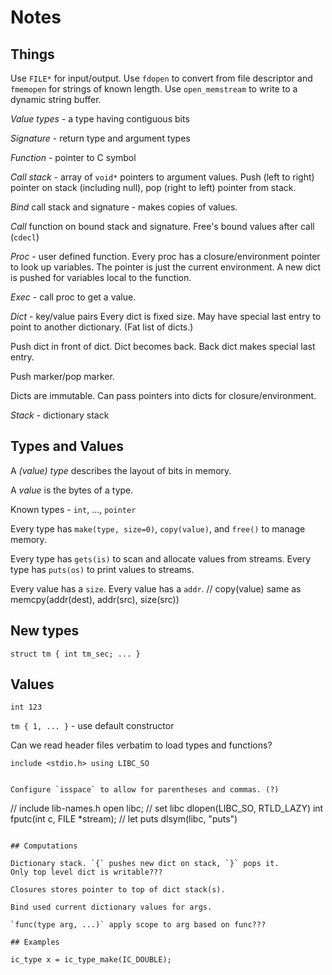 # Notes

## Things

Use `FILE*` for input/output. Use `fdopen` to convert from file descriptor
and `fmemopen` for strings of known length. Use `open_memstream` to write to a dynamic string buffer.

_Value types_ - a type having contiguous bits

_Signature_ - return type and argument types

_Function_ - pointer to C symbol

_Call stack_ - array of `void*` pointers to argument values.
Push (left to right) pointer on stack (including null), pop (right to left) pointer from stack.

_Bind_ call stack and signature - makes copies of values.

_Call_  function on bound stack and signature. Free's bound values after call (`cdecl`)

_Proc_ - user defined function. Every proc has a closure/environment pointer to look up variables.
The pointer is just the current environment. A new dict is pushed for variables local to
the function.

_Exec_ - call proc to get a value.

_Dict_ - key/value pairs
Every dict is fixed size. May have special last entry to point to another dictionary.
(Fat list of dicts.)

Push dict in front of dict. Dict becomes back.
Back dict makes special last entry.

Push marker/pop marker.

Dicts are immutable. Can pass pointers into dicts for closure/environment.

_Stack_ - dictionary stack

## Types and Values

A _(value) type_ describes the layout of bits in memory.

A _value_ is the bytes of a type.

Known types - `int`, ..., `pointer`

Every type has `make(type, size=0)`, `copy(value)`, and `free()` to manage memory.

Every type has `gets(is)` to scan and allocate values from streams.
Every type has `puts(os)` to print values to streams.

Every value has a `size`.
Every value has a `addr`. // copy(value) same as memcpy(addr(dest), addr(src), size(src))

## New types

`struct tm { int tm_sec; ... }`


## Values

`int 123`

`tm { 1, ... }` - use default constructor

Can we read header files verbatim to load types and functions?

```
include <stdio.h> using LIBC_SO


Configure `isspace` to allow for parentheses and commas. (?)

```
// include lib-names.h
open libc; // set libc dlopen(LIBC_SO, RTLD_LAZY)
int fputc(int c, FILE *stream); // let puts dlsym(libc, "puts")
```

## Computations

Dictionary stack. `{` pushes new dict on stack, `}` pops it.
Only top level dict is writable???

Closures stores pointer to top of dict stack(s).

Bind used current dictionary values for args. 

`func(type arg, ...)` apply scope to arg based on func???

## Examples

```
	ic_type x = ic_type_make(IC_DOUBLE);
```
